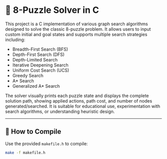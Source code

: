 # 🧩 8-Puzzle Solver in C

This project is a C implementation of various graph search algorithms designed to solve the classic 8-puzzle problem. It allows users to input custom initial and goal states and supports multiple search strategies including:

- Breadth-First Search (BFS)  
- Depth-First Search (DFS)  
- Depth-Limited Search  
- Iterative Deepening Search  
- Uniform Cost Search (UCS)  
- Greedy Search  
- A* Search  
- Generalized A* Search 

The solver visually prints each puzzle state and displays the complete solution path, showing applied actions, path cost, and number of nodes generated/searched. It is suitable for educational use, experimentation with search algorithms, or understanding heuristic design.

---

## 🔧 How to Compile

Use the provided `makefile.h` to compile:

```bash
make -f makefile.h
